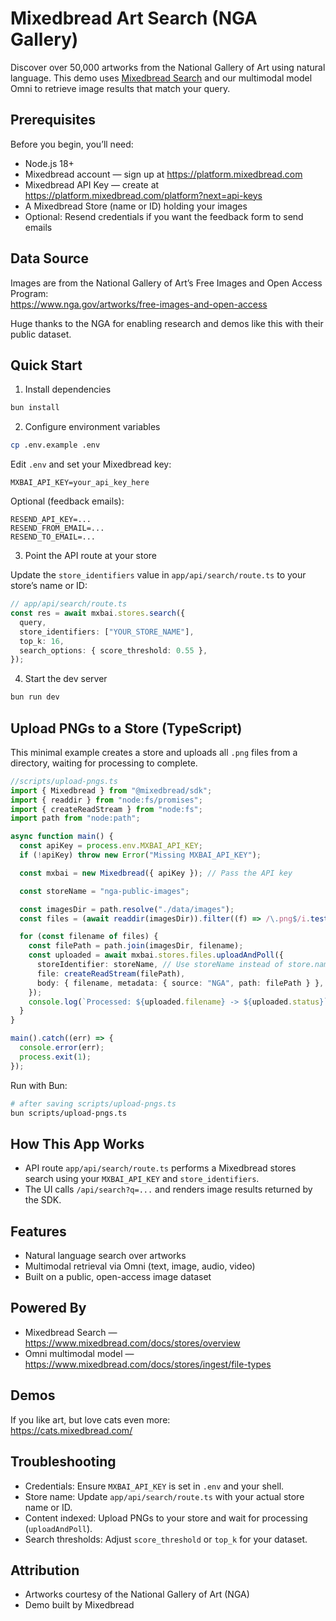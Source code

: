 # Mixedbread Art Search (NGA Gallery)

Discover over 50,000 artworks from the National Gallery of Art using natural language. This demo uses [Mixedbread Search](https://www.mixedbread.com/blog/mixedbread-search) and our multimodal model Omni to retrieve image results that match your query.

## Prerequisites

Before you begin, you’ll need:

- Node.js 18+
- Mixedbread account — sign up at https://platform.mixedbread.com
- Mixedbread API Key — create at https://platform.mixedbread.com/platform?next=api-keys
- A Mixedbread Store (name or ID) holding your images
- Optional: Resend credentials if you want the feedback form to send emails

## Data Source

Images are from the National Gallery of Art’s Free Images and Open Access Program:  
https://www.nga.gov/artworks/free-images-and-open-access

Huge thanks to the NGA for enabling research and demos like this with their public dataset.

## Quick Start

1) Install dependencies

```bash
bun install
```

2) Configure environment variables

```bash
cp .env.example .env
```

Edit `.env` and set your Mixedbread key:

```env
MXBAI_API_KEY=your_api_key_here
```

Optional (feedback emails):

```env
RESEND_API_KEY=...
RESEND_FROM_EMAIL=...
RESEND_TO_EMAIL=...
```

3) Point the API route at your store

Update the `store_identifiers` value in `app/api/search/route.ts` to your store’s name or ID:

```ts
// app/api/search/route.ts
const res = await mxbai.stores.search({
  query,
  store_identifiers: ["YOUR_STORE_NAME"],
  top_k: 16,
  search_options: { score_threshold: 0.55 },
});
```

4) Start the dev server

```bash
bun run dev
```

## Upload PNGs to a Store (TypeScript)

This minimal example creates a store and uploads all `.png` files from a directory, waiting for processing to complete.

```ts
//scripts/upload-pngs.ts
import { Mixedbread } from "@mixedbread/sdk";
import { readdir } from "node:fs/promises";
import { createReadStream } from "node:fs";
import path from "node:path";

async function main() {
  const apiKey = process.env.MXBAI_API_KEY;
  if (!apiKey) throw new Error("Missing MXBAI_API_KEY");

  const mxbai = new Mixedbread({ apiKey }); // Pass the API key

  const storeName = "nga-public-images";

  const imagesDir = path.resolve("./data/images");
  const files = (await readdir(imagesDir)).filter((f) => /\.png$/i.test(f));

  for (const filename of files) {
    const filePath = path.join(imagesDir, filename);
    const uploaded = await mxbai.stores.files.uploadAndPoll({
      storeIdentifier: storeName, // Use storeName instead of store.name
      file: createReadStream(filePath),
      body: { filename, metadata: { source: "NGA", path: filePath } },
    });
    console.log(`Processed: ${uploaded.filename} -> ${uploaded.status}`);
  }
}

main().catch((err) => {
  console.error(err);
  process.exit(1);
});
```

Run with Bun:

```bash
# after saving scripts/upload-pngs.ts
bun scripts/upload-pngs.ts
```

## How This App Works

- API route `app/api/search/route.ts` performs a Mixedbread stores search using your `MXBAI_API_KEY` and `store_identifiers`.
- The UI calls `/api/search?q=...` and renders image results returned by the SDK.

## Features

- Natural language search over artworks
- Multimodal retrieval via Omni (text, image, audio, video)
- Built on a public, open-access image dataset

## Powered By

- Mixedbread Search — https://www.mixedbread.com/docs/stores/overview
- Omni multimodal model — https://www.mixedbread.com/docs/stores/ingest/file-types

## Demos

If you like art, but love cats even more:  
https://cats.mixedbread.com/

## Troubleshooting

- Credentials: Ensure `MXBAI_API_KEY` is set in `.env` and your shell.
- Store name: Update `app/api/search/route.ts` with your actual store name or ID.
- Content indexed: Upload PNGs to your store and wait for processing (`uploadAndPoll`).
- Search thresholds: Adjust `score_threshold` or `top_k` for your dataset.

## Attribution

- Artworks courtesy of the National Gallery of Art (NGA)
- Demo built by Mixedbread
